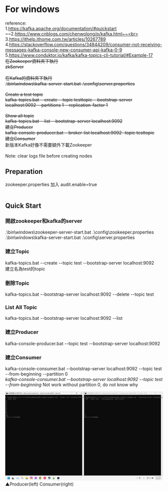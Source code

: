 # For windows
reference:<br>
1.https://kafka.apache.org/documentation/#quickstart<br>
~~2.https://www.cnblogs.com/chenwolong/p/kafka.html~~<br>
3.https://ithelp.ithome.com.tw/articles/10267789<br>
4.https://stackoverflow.com/questions/34844209/consumer-not-receiving-messages-kafka-console-new-consumer-api-kafka-0-9<br>
5.https://www.conduktor.io/kafka/kafka-topics-cli-tutorial/#Example-17<br>
~~在Zookeeper資料夾下執行<br>
zkServer<br>
<br>
在Kafka的資料夾下執行<br>
.\bin\windows\kafka-server-start.bat .\config\server.properties<br>
<br>
Create a test topic<br>
kafka-topics.bat --create --topic testtopic --bootstrap-server localhost:9092 --partitions 1 --replication-factor 1<br>
<br>
Show all topic<br>
kafka-topics.bat --list --bootstrap-server localhost:9092<br>
建立Producer<br>
kafka-console-producer.bat --broker-list localhost:9092 -topic testtopic <br>
建立Consumer~~<br>
新版本Kafka好像不需要額外下載Zookeeper<br><br>
Note: clear logs file before creating nodes<br>
## Preparation
zookeeper.properties 加入 audit.enable=true<br>
<br>
## Quick Start
### 開啟zookeeper和kafka的server
.\bin\windows\zookeeper-server-start.bat .\config\zookeeper.properties<br>
.\bin\windows\kafka-server-start.bat .\config\server.properties<br>

### 建立Topic
kafka-topics.bat --create --topic test --bootstrap-server localhost:9092<br>
建立名為test的topic<br>
### 刪除Topic
kafka-topics.bat --bootstrap-server localhost:9092 --delete --topic test<br>
### List All Topic
kafka-topics.bat --bootstrap-server localhost:9092 --list<br>
### 建立Producer
kafka-console-producer.bat --topic test --bootstrap-server localhost:9092<br>
### 建立Consumer
kafka-console-consumer.bat --bootstrap-server localhost:9092 --topic test --from-beginning --partition 0<br>
*kafka-console-consumer.bat --bootstrap-server localhost:9092 --topic test --from-beginning*  Not work without partition 0, do not know why

![img](https://github.com/tinhanho/Kafka-Apache/blob/main/Prod_Cons.png)
▲Producer(left) Consumer(right)
